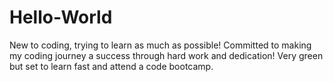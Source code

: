 # Hello-World
New to coding, trying to learn as much as possible!
Committed to making my coding journey a success through hard work and dedication! Very green but set to learn fast and attend a code bootcamp.
